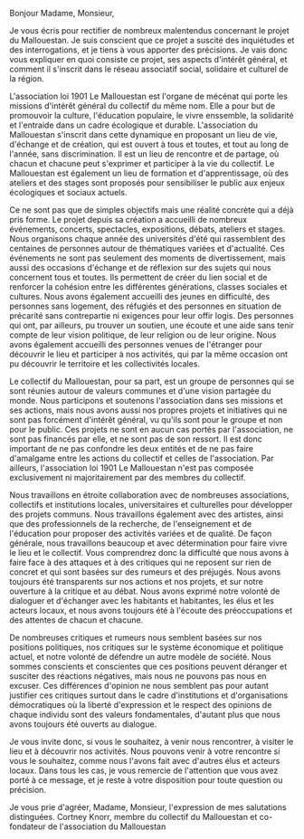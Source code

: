 Bonjour Madame, Monsieur,

Je vous écris pour rectifier de nombreux malentendus concernant le projet du Mallouestan. Je suis conscient que ce projet a suscité des inquiétudes et des interrogations, et je tiens à vous apporter des précisions. Je vais donc vous expliquer en quoi consiste ce projet, ses aspects d'intérêt général, et comment il s'inscrit dans le réseau associatif social, solidaire et culturel de la région.

L'association loi 1901 Le Mallouestan est l'organe de mécénat qui porte les missions d'intérêt général du collectif du même nom. Elle a pour but de promouvoir la culture, l'éducation populaire, le vivre enssemble, la solidarité et l'entraide dans un cadre écologique et durable. L'association du Mallouestan s'inscrit dans cette dynamique en proposant un lieu de vie, d'échange et de création, qui est ouvert à tous et toutes, et tout au long de l'année, sans discrimination. Il est un lieu de rencontre et de partage, où chacun et chacune peut s'exprimer et participer à la vie du collectif. Le Mallouestan est également un lieu de formation et d'apprentissage, où des ateliers et des stages sont proposés pour sensibiliser le public aux enjeux écologiques et sociaux actuels. 

Ce ne sont pas que de simples objectifs mais une réalité concrète qui a déjà pris forme. Le projet depuis sa création a accueilli de nombreux événements, concerts, spectacles, expositions, débats, ateliers et stages. Nous organisons chaque année des universités d'été qui rassemblent des centaines de personnes autour de thématiques variées et d'actualité. Ces événements ne sont pas seulement des moments de divertissement, mais aussi des occasions d'échange et de réflexion sur des sujets qui nous concernent tous et toutes. Ils permettent de créer du lien social et de renforcer la cohésion entre les différentes générations, classes sociales et cultures. Nous avons également accueilli des jeunes en difficulté, des personnes sans logement, des réfugiés et des personnes en situation de précarité sans contrepartie ni exigences pour leur offir logis. Des personnes qui ont, par ailleurs, pu trouver un soutien, une écoute et une aide sans tenir compte de leur vision politique, de leur religion ou de leur origine. Nous avons également accueilli des personnes venues de l'étranger pour découvrir le lieu et participer à nos activités, qui par la même occasion ont pu découvrir le territoire et les collectivités locales.

Le collectif du Mallouestan, pour sa part, est un groupe de personnes qui se sont réunies autour de valeurs communes et d'une vision partagée du monde. Nous participons et soutenons l'association dans ses missions et ses actions, mais nous avons aussi nos propres projets et initiatives qui ne sont pas forcément d'intérêt général, vu qu'ils sont pour le groupe et non pour le public. Ces projets ne sont en aucun cas portés par l'association, ne sont pas financés par elle, et ne sont pas de son ressort. Il est donc important de ne pas confondre les deux entités et de ne pas faire d'amalgame entre les actions du collectif et celles de l'association. Par ailleurs, l'association loi 1901 Le Mallouestan n'est pas composée exclusivement ni majoritairement par des membres du collectif.

Nous travaillons en étroite collaboration avec de nombreuses associations, collectifs et institutions locales, universitaires et culturelles pour développer des projets communs. Nous travaillons également avec des artistes, ainsi que des professionnels de la recherche, de l'enseignement et de l'éducation pour proposer des activités variées et de qualité. De façon générale, nous travaillons beaucoup et avec détermination pour faire vivre le lieu et le collectif. Vous comprendrez donc la difficulté que nous avons à faire face à des attaques et à des critiques qui ne reposent sur rien de concret et qui sont basées sur des rumeurs et des préjugés. Nous avons toujours été transparents sur nos actions et nos projets, et sur notre ouverture à la critique et au débat. Nous avons exprimé notre volonté de dialoguer et d'échanger avec les habitants et habitantes, les élus et les acteurs locaux, et nous avons toujours été à l'écoute des préoccupations et des attentes de chacun et chacune. 

De nombreuses critiques et rumeurs nous semblent basées sur nos positions politiques, nos critiques sur le système économique et politique actuel, et notre volonté de défendre un autre modèle de société. Nous sommes conscients et conscientes que ces positions peuvent déranger et susciter des réactions négatives, mais nous ne pouvons pas nous en excuser. Ces différences d'opinion ne nous semblent pas pour autant justifier ces critiques surtout dans le cadre d'institutions et d'organisations démocratiques où la liberté d'expression et le respect des opinions de chaque individu sont des valeurs fondamentales, d'autant plus que nous avons toujours été ouverts au dialogue. 

Je vous invite donc, si vous le souhaitez, à venir nous rencontrer, à visiter le lieu et à découvrir nos activités. Nous pouvons venir à votre rencontre si vous le souhaitez, comme nous l'avons fait avec d'autres élus et acteurs locaux. Dans tous les cas, je vous remercie de l'attention que vous avez porté à ce message, et je reste à votre disposition pour toute question ou précision.

Je vous prie d'agréer, Madame, Monsieur, l'expression de mes salutations distinguées.
Cortney Knorr, membre du collectif du Mallouestan et co-fondateur de l'association du Mallouestan
